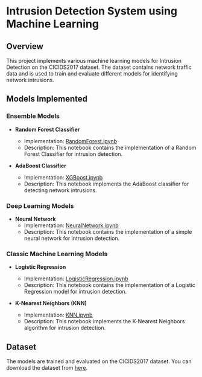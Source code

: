 # Intrusion Detection System using Machine Learning

## Overview

This project implements various machine learning models for Intrusion Detection on the CICIDS2017 dataset. The dataset contains network traffic data and is used to train and evaluate different models for identifying network intrusions.

## Models Implemented

### Ensemble Models

- **Random Forest Classifier**
  - Implementation: [RandomForest.ipynb](./random_forest_cicids2017.ipynb)
  - Description: This notebook contains the implementation of a Random Forest Classifier for intrusion detection.

- **AdaBoost Classifier**
  - Implementation: [XGBoost.ipynb](./AdaBoost.ipynb)
  - Description: This notebook implements the AdaBoost classifier for detecting network intrusions.

### Deep Learning Models

- **Neural Network**
  - Implementation: [NeuralNetwork.ipynb](./NeuralNetwork.ipynb)
  - Description: This notebook contains the implementation of a simple neural network for intrusion detection.


### Classic Machine Learning Models

- **Logistic Regression**
  - Implementation: [LogisticRegression.ipynb](./LogisticRegression.ipynb)
  - Description: This notebook contains the implementation of a Logistic Regression model for intrusion detection.

- **K-Nearest Neighbors (KNN)**
  - Implementation: [KNN.ipynb](./KNN%20CICIDS%202017.ipynb)
  - Description: This notebook implements the K-Nearest Neighbors algorithm for intrusion detection.

## Dataset

The models are trained and evaluated on the CICIDS2017 dataset. You can download the dataset from [here](link_to_dataset).

